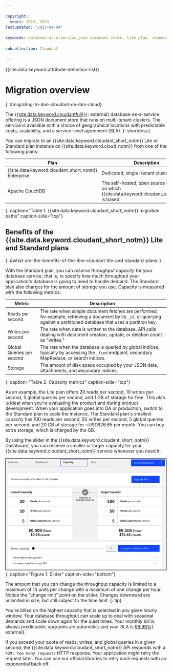 ```yaml
---

copyright:
  years: 2015, 2023
lastupdated: "2023-04-04"

keywords: database-as-a-service,json document store, lite plan, standard plan, enterprise plan, benefits of lite and standard plans

subcollection: Cloudant

---
```


{{site.data.keyword.attribute-definition-list}}

# Migration overview
{: #migrating-to-ibm-cloudant-on-ibm-cloud}

The [{{site.data.keyword.cloudantfull}}](https://www.ibm.com/cloud/cloudant){: external} database-as-a-service offering is a JSON document store that runs on multi-tenant clusters. The service is available with a choice of geographical locations with predictable costs, scalability, and a service-level agreement (SLA).
{: shortdesc}

You can migrate to an {{site.data.keyword.cloudant_short_notm}} Lite or Standard plan instance on {{site.data.keyword.cloud_notm}} from one of the following plans:

| Plan | Description |
|-----|------------|
| {{site.data.keyword.cloudant_short_notm}} Enterprise | Dedicated, single-tenant clusters |
| Apache CouchDB | The self-hosted, open source database on which {{site.data.keyword.cloudant_short_notm}} is based. |
{: caption="Table 1. {{site.data.keyword.cloudant_short_notm}} migration paths" caption-side="top"}

## Benefits of the {{site.data.keyword.cloudant_short_notm}} Lite and Standard plans
{: #what-are-the-benefits-of-the-ibm-cloudant-lite-and-standard-plans-}

With the Standard plan, you can *reserve throughput capacity* for your database service, that is, to specify how much throughput your application's database is going to need to handle demand. The Standard plan also charges for the amount of storage you use. Capacity is measured with the following metrics:

| Metric | Description |
|-------|------------|
| Reads per second | The rate when simple document fetches are performed, for example, retrieving a document by its `_id`, or querying against a partitioned database that uses a partition key. |
| Writes per second | The rate when data is written to the database. API calls dealing with document creation, update, or deletion count as "writes."
| Global Queries per second |The rate when the database is queried by global indices, typically by accessing the `_find` endpoint, secondary MapReduce, or search indices. |
| Storage | The amount of disk space occupied by your JSON data, attachments, and secondary indices. |
{: caption="Table 2. Capacity metrics" caption-side="top"}

As an example, the Lite plan offers 20 reads per second, 10 writes per second, 5 global queries per second, and 1 GB of storage for free. This plan is ideal when you're evaluating the product and during product development. When your application goes into QA or production, switch to the Standard plan to scale the instance. The Standard plan's smallest capacity has 100 reads per second, 50 writes per second, 5 global queries per second, and 20 GB of storage for ~USD$76.65 per month. You can buy extra storage, which is charged by the GB.

By using the slider in the {{site.data.keyword.cloudant_short_notm}} Dashboard, you can reserve a smaller or larger capacity for your {{site.data.keyword.cloudant_short_notm}} service whenever you need it:

![You can increase or decrease your capacity for {{site.data.keyword.cloudant_short_notm}} service by using the slider.](../images/slider.png){: caption="Figure 1. Slider" caption-side="bottom"}

The amount that you can change the throughput capacity is limited to a maximum of 10 units per change with a maximum of one change per hour. Notice the "change limit" point on the slider. Changes downward are unlimited in size, but still subject to the time limit.
{: tip}

You're billed on the highest capacity that is selected in any given hourly window. Your database throughput can scale up to deal with seasonal demands and scale down again for the quiet times. Your monthly bill is always predictable; upgrades are automatic; and your SLA is [99.99%](https://www.ibm.com/support/customer/csol/terms?id=i126-6627&lc=en#detail-document){: external}.

If you exceed your quota of reads, writes, and global queries in a given second, the {{site.data.keyword.cloudant_short_notm}} API responds with a `429: too many requests` HTTP response. Your application might retry the request later. You can use our official libraries to retry such requests with an exponential back off. 





